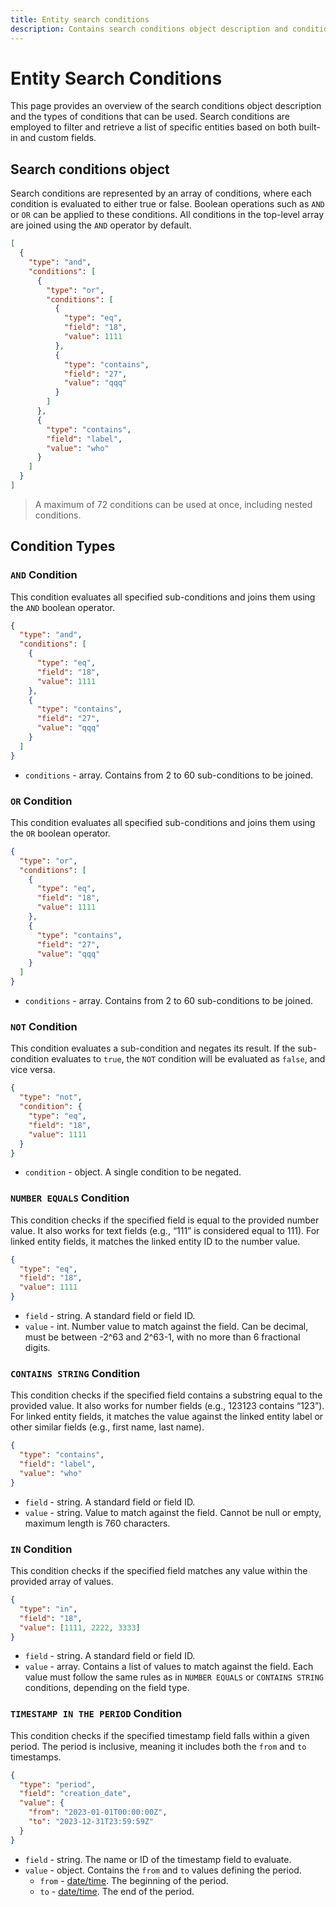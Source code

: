 ```yaml
---
title: Entity search conditions
description: Contains search conditions object description and condition types. Search conditions used to search and filter list of certain entities by built-in and/or custom fields.
---
```


# Entity Search Conditions

This page provides an overview of the search conditions object description and the types of conditions that can be used. Search conditions are employed to filter and retrieve a list of specific entities based on both built-in and custom fields.

## Search conditions object

Search conditions are represented by an array of conditions, where each condition is evaluated to either true or false. Boolean operations such as `AND` or `OR` can be applied to these conditions. All conditions in the top-level array are joined using the `AND` operator by default.

```json
[
  {
    "type": "and",
    "conditions": [
      {
        "type": "or",
        "conditions": [
          {
            "type": "eq",
            "field": "18",
            "value": 1111
          },
          {
            "type": "contains",
            "field": "27",
            "value": "qqq"
          }
        ]
      },
      {
        "type": "contains",
        "field": "label",
        "value": "who"
      }
    ]
  }
]
```

<!-- theme: warning -->
> A maximum of 72 conditions can be used at once, including nested conditions.


## Condition Types

### `AND` Condition

This condition evaluates all specified sub-conditions and joins them using the `AND` boolean operator.

```json
{
  "type": "and",
  "conditions": [
    {
      "type": "eq",
      "field": "18",
      "value": 1111
    },
    {
      "type": "contains",
      "field": "27",
      "value": "qqq"
    }
  ]
}
```

* `conditions` - array. Contains from 2 to 60 sub-conditions to be joined.

### `OR` Condition

This condition evaluates all specified sub-conditions and joins them using the `OR` boolean operator.

```json
{
  "type": "or",
  "conditions": [
    {
      "type": "eq",
      "field": "18",
      "value": 1111
    },
    {
      "type": "contains",
      "field": "27",
      "value": "qqq"
    }
  ]
}
```

* `conditions` - array. Contains from 2 to 60 sub-conditions to be joined.

### `NOT` Condition

This condition evaluates a sub-condition and negates its result. If the sub-condition evaluates to `true`, the `NOT`
condition will be evaluated as `false`, and vice versa.

```json
{
  "type": "not",
  "condition": {
    "type": "eq",
    "field": "18",
    "value": 1111
  }
}
```

* `condition` - object. A single condition to be negated.

### `NUMBER EQUALS` Condition

This condition checks if the specified field is equal to the provided number value. It also works for text fields (e.g., “111” is considered equal to 111). For linked entity fields, it matches the linked entity ID to the number value.
 
```json
{
  "type": "eq",
  "field": "18",
  "value": 1111
}
```

* `field` - string. A standard field or field ID.
* `value` - int. Number value to match against the field. Can be decimal, must be between -2^63 and 2^63-1, with no more than 6 fractional digits.

### `CONTAINS STRING` Condition

This condition checks if the specified field contains a substring equal to the provided value. It also works for number fields (e.g., 123123 contains “123”). For linked entity fields, it matches the value against the linked entity label or other similar fields (e.g., first name, last name).

```json
{
  "type": "contains",
  "field": "label",
  "value": "who"
}
```

* `field` - string. A standard field or field ID.
* `value` - string. Value to match against the field. Cannot be null or empty, maximum length is 760 characters.

### `IN` Condition

This condition checks if the specified field matches any value within the provided array of values.

```json
{
  "type": "in",
  "field": "18",
  "value": [1111, 2222, 3333]
}
```

* `field` - string. A standard field or field ID.
* `value` - array. Contains a list of values to match against the field. Each value must follow the same rules as in
  `NUMBER EQUALS` or `CONTAINS STRING` conditions, depending on the field type.

### `TIMESTAMP IN THE PERIOD` Condition

This condition checks if the specified timestamp field falls within a given period. The period is inclusive,
meaning it includes both the `from` and `to` timestamps.

```json
{
  "type": "period",
  "field": "creation_date",
  "value": {
    "from": "2023-01-01T00:00:00Z",
    "to": "2023-12-31T23:59:59Z"
  }
}
```

* `field` - string. The name or ID of the timestamp field to evaluate.
* `value` - object. Contains the `from` and `to` values defining the period.
    * `from` - [date/time](../../../getting-started/introduction.md#data-types). The beginning of the period.
    * `to` - [date/time](../../../getting-started/introduction.md#data-types). The end of the period.
